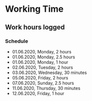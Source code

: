 # Working Time

## Work hours logged

### Schedule

- 01.06.2020, Monday, 2 hours
- 01.06.2020, Monday, 2.5 hours
- 01.06.2020, Monday, 1 hour
- 02.06.2020, Tuesday, 2 hours
- 03.06.2020, Wednesday, 30 minutes
- 05.06.2020, Friday, 2 hours
- 07.06.2020, Sunday, 2.5 hours
- 11.06.2020, Thursday, 30 minutes
- 12.06.2020, Friday, 1 hour
